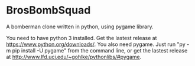 BrosBombSquad
=============

 A bomberman clone written in python, using pygame library.
 
 You need to have python 3 installed. Get the lastest release at https://www.python.org/downloads/.
 You also need pygame. Just run "py -m pip install -U pygame" from the command line, or get the lastest release at http://www.lfd.uci.edu/~gohlke/pythonlibs/#pygame.
